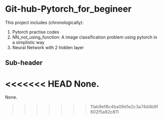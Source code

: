 # Git-hub-Pytorch_for_begineer

This project includes (chronologically):
1. Pytorch practise codes
2. NN_not_using_function: A image classification problem using pytorch in a simplistic way
3. Neural Network with 2 hidden layer 


## Sub-header 

<<<<<<< HEAD
None.
=======
None.
>>>>>>> 11ab9ef8c4ba09d1e2c3a74d4b9f602f5a82c811
